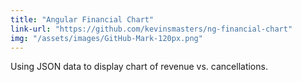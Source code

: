 ```yaml
---
title: "Angular Financial Chart"
link-url: "https://github.com/kevinsmasters/ng-financial-chart"
img: "/assets/images/GitHub-Mark-120px.png"
---
```

Using JSON data to display chart of revenue vs. cancellations.